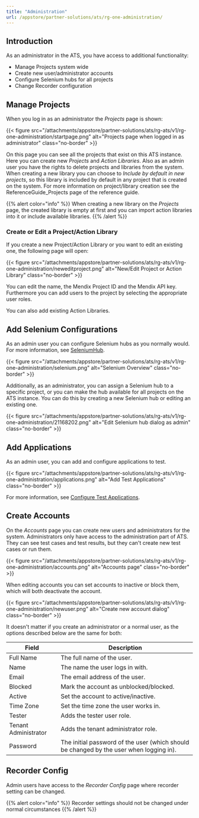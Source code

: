 ```yaml
---
title: "Administration"
url: /appstore/partner-solutions/ats/rg-one-administration/
---
```


## Introduction

As an administrator in the ATS, you have access to additional functionality:

* Manage Projects system wide
* Create new user/administrator accounts
* Configure Selenium hubs for all projects
* Change Recorder configuration

## Manage Projects

When you log in as an administrator the *Projects* page is shown:

{{< figure src="/attachments/appstore/partner-solutions/ats/rg-ats/v1/rg-one-administration/startpage.png" alt="Projects page when logged in as administrator" class="no-border" >}}

On this page you can see all the projects that exist on this ATS instance. Here you can create new *Projects* and *Action Libraries*. Also as an admin user you have the rights to delete projects and libraries from the system. When creating a new library you can choose to *Include by default in new projects*, so this library is included by default in any project that is created on the system. For more information on project/library creation see the ReferenceGuide_Projects page of the reference guide.

{{% alert color="info" %}}
When creating a new library on the *Projects* page, the created library is empty at first and you can import action libraries into it or include available libraries.
{{% /alert %}}

### Create or Edit a Project/Action Library

If you create a new Project/Action Library or you want to edit an existing one, the following page will open:

{{< figure src="/attachments/appstore/partner-solutions/ats/rg-ats/v1/rg-one-administration/neweditproject.png" alt="New/Edit Project or Action Library" class="no-border" >}}

You can edit the name, the Mendix Project ID and the Mendix API key. Furthermore you can add users to the project by selecting the appropriate user roles.

You can also add existing Action Libraries.

## Add Selenium Configurations

As an admin user you can configure Selenium hubs as you normally would. For more information, see [SeleniumHub](/appstore/partner-solutions/ats/rg-one-configuration/).

{{< figure src="/attachments/appstore/partner-solutions/ats/rg-ats/v1/rg-one-administration/selenium.png" alt="Selenium Overview" class="no-border" >}}

Additionally, as an administrator, you can assign a Selenium hub to a specific project, or you can make the hub available for all projects on the ATS instance. You can do this by creating a new Selenium hub or editing an existing one.

{{< figure src="/attachments/appstore/partner-solutions/ats/rg-ats/v1/rg-one-administration/21168202.png" alt="Edit Selenium hub dialog as admin" class="no-border" >}}

## Add Applications

As an admin user, you can add and configure applications to test.

{{< figure src="/attachments/appstore/partner-solutions/ats/rg-ats/v1/rg-one-administration/applications.png" alt="Add Test Applications" class="no-border" >}}

For more information, see [Configure Test Applications](/appstore/partner-solutions/ats/rg-one-configuration/#configure-test-applications).

## Create Accounts

On the *Accounts* page you can create new users and administrators for the system. Administrators only have access to the administration part of ATS. They can see test cases and test results, but they can't create new test cases or run them.

{{< figure src="/attachments/appstore/partner-solutions/ats/rg-ats/v1/rg-one-administration/accounts.png" alt="Accounts page" class="no-border" >}}

When editing accounts you can set accounts to inactive or block them, which will both deactivate the account.

{{< figure src="/attachments/appstore/partner-solutions/ats/rg-ats/v1/rg-one-administration/newuser.png" alt="Create new account dialog" class="no-border" >}}

It doesn't matter if you create an administrator or a normal user, as the options described below are the same for both:

Field | Description
--- | ---
Full Name | The full name of the user.
Name | The name the user logs in with.
Email | The email address of the user.
Blocked | Mark the account as unblocked/blocked.
Active | Set the account to active/inactive.
Time Zone | Set the time zone the user works in.
Tester | Adds the tester user role.
Tenant Administrator | Adds the tenant administrator role.
Password | The initial password of the user (which should be changed by the user when logging in).

## Recorder Config

Admin users have access to the *Recorder Config* page where recorder setting can be changed.

{{% alert color="info" %}}
Recorder settings should not be changed under normal circumstances
{{% /alert %}}
